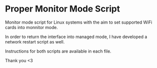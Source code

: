# Proper Monitor Mode Script
Monitor mode script for Linux systems with the aim to set supported WiFi cards into monnitor mode. 

In order to return the interface into managed mode, I have developed a network restart script as well.

Instructions for both scripts are available in each file.

Thank you <3
